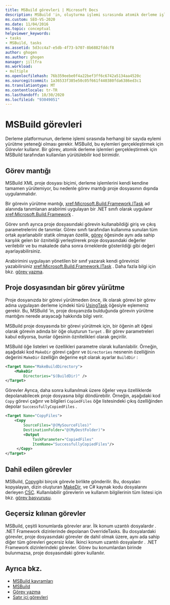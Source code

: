 ```yaml
---
title: MSBuild görevleri | Microsoft Docs
description: MSBuild 'in, oluşturma işlemi sırasında atomik derleme işlemlerini gerçekleştiren görevleri veya yürütülebilir kod birimlerini nasıl kullandığını öğrenin.
ms.custom: SEO-VS-2020
ms.date: 11/04/2016
ms.topic: conceptual
helpviewer_keywords:
- tasks
- MSBuild, tasks
ms.assetid: 5d3cc4a7-e5db-4f73-b707-8b6882fddcf8
author: ghogen
ms.author: ghogen
manager: jillfra
ms.workload:
- multiple
ms.openlocfilehash: 76b359eebe0f4a22bef3ff6c6742a5134aa4520c
ms.sourcegitcommit: 1a36533f385e50c05f661f440380fda6386ed3c1
ms.translationtype: MT
ms.contentlocale: tr-TR
ms.lasthandoff: 10/30/2020
ms.locfileid: "93049051"
---
```

# <a name="msbuild-tasks"></a>MSBuild görevleri

Derleme platformunun, derleme işlemi sırasında herhangi bir sayıda eylemi yürütme yeteneği olması gerekir. MSBuild, bu eylemleri gerçekleştirmek için *Görevler* kullanır. Bir görev, atomik derleme işlemleri gerçekleştirmek için MSBuild tarafından kullanılan yürütülebilir kod birimidir.

## <a name="task-logic"></a>Görev mantığı

 MSBuild XML proje dosyası biçimi, derleme işlemlerini kendi kendine tamamen yürütemiyor, bu nedenle görev mantığı proje dosyasının dışında uygulanmalıdır.

 Bir görevin yürütme mantığı, <xref:Microsoft.Build.Framework.ITask> ad alanında tanımlanan arabirimi uygulayan bir .NET sınıfı olarak uygulanır <xref:Microsoft.Build.Framework> .

 Görev sınıfı ayrıca proje dosyasındaki görevin kullanabildiği giriş ve çıkış parametrelerini de tanımlar. Görev sınıfı tarafından kullanıma sunulan tüm ortak ayarlanabilir statik olmayan özellik, [görev](../msbuild/task-element-msbuild.md) öğesinde aynı ada sahip karşılık gelen bir özniteliği yerleştirerek proje dosyasındaki değerler verilebilir ve bu makalede daha sonra örneklerde gösterildiği gibi değeri ayarlayabilirsiniz.

 Arabirimini uygulayan yönetilen bir sınıf yazarak kendi görevinizi yazabilirsiniz <xref:Microsoft.Build.Framework.ITask> . Daha fazla bilgi için bkz. [görev yazma](../msbuild/task-writing.md).

## <a name="execute-a-task-from-a-project-file"></a>Proje dosyasından bir görev yürütme

 Proje dosyanızda bir görevi yürütmeden önce, ilk olarak görevi bir görev adına uygulayan derleme içindeki türü [UsingTask](../msbuild/usingtask-element-msbuild.md) öğesiyle eşlemeniz gerekir. Bu, MSBuild 'in, proje dosyanızda bulduğunda görevin yürütme mantığını nerede arayacağı hakkında bilgi verir.

 MSBuild proje dosyasında bir görevi yürütmek için, bir öğenin alt öğesi olarak görevin adında bir öğe oluşturun `Target` . Bir görev parametreleri kabul ediyorsa, bunlar öğesinin öznitelikleri olarak geçirilir.

 MSBuild öğe listeleri ve özellikleri parametre olarak kullanılabilir. Örneğin, aşağıdaki kod `MakeDir` görevi çağırır ve `Directories` nesnenin özelliğinin değerini `MakeDir` özelliğin değerine eşit olarak ayarlar `BuildDir` :

```xml
<Target Name="MakeBuildDirectory">
    <MakeDir
        Directories="$(BuildDir)" />
</Target>
```

 Görevler Ayrıca, daha sonra kullanılmak üzere öğeler veya özelliklerde depolanabilecek proje dosyasına bilgi döndürebilir. Örneğin, aşağıdaki kod `Copy` görevi çağırır ve bilgileri `CopiedFiles` öğe listesindeki çıkış özelliğinden depolar `SuccessfullyCopiedFiles` .

```xml
<Target Name="CopyFiles">
    <Copy
        SourceFiles="@(MySourceFiles)"
        DestinationFolder="@(MyDestFolder)">
        <Output
            TaskParameter="CopiedFiles"
            ItemName="SuccessfullyCopiedFiles"/>
     </Copy>
</Target>
```

## <a name="included-tasks"></a>Dahil edilen görevler

 MSBuild, [Copy](../msbuild/copy-task.md)gibi birçok görevle birlikte gönderilir. Bu, dosyaları kopyalayan, dizin oluşturan [MakeDir](../msbuild/makedir-task.md), ve C# kaynak kodu dosyalarını derleyen [CSC](../msbuild/csc-task.md). Kullanılabilir görevlerin ve kullanım bilgilerinin tüm listesi için bkz. [görev başvurusu](../msbuild/msbuild-task-reference.md).

## <a name="overridden-tasks"></a>Geçersiz kılınan görevler

 MSBuild, çeşitli konumlarda görevler arar. İlk konum uzantılı dosyalardır *.* .NET Framework dizinlerinde depolanan OverrideTasks. Bu dosyalardaki görevler, proje dosyasındaki görevler de dahil olmak üzere, aynı ada sahip diğer tüm görevleri geçersiz kılar. İkinci konum uzantılı dosyalardır *.* .NET Framework dizinlerindeki görevler. Görev bu konumlardan birinde bulunmazsa, proje dosyasındaki görev kullanılır.

## <a name="see-also"></a>Ayrıca bkz.

- [MSBuild kavramları](../msbuild/msbuild-concepts.md)
- [MSBuild](../msbuild/msbuild.md)
- [Görev yazma](../msbuild/task-writing.md)
- [Satır içi görevleri](../msbuild/msbuild-inline-tasks.md)
